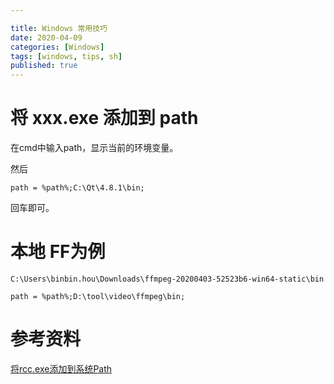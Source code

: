```yaml
---

title: Windows 常用技巧
date: 2020-04-09
categories: [Windows]
tags: [windows, tips, sh]
published: true
---
```


# 将 xxx.exe 添加到 path

在cmd中输入path，显示当前的环境变量。

然后 

```
path = %path%;C:\Qt\4.8.1\bin;
```

回车即可。

# 本地 FF为例

`C:\Users\binbin.hou\Downloads\ffmpeg-20200403-52523b6-win64-static\bin`

```
path = %path%;D:\tool\video\ffmpeg\bin;
```

# 参考资料

[将rcc.exe添加到系统Path](https://www.cnblogs.com/findumars/p/5746516.html)

